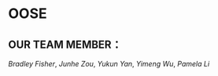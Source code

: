 # OOSE
## OUR TEAM MEMBER：    
*Bradley Fisher*, *Junhe Zou*, *Yukun Yan*, *Yimeng Wu*, *Pamela Li*
